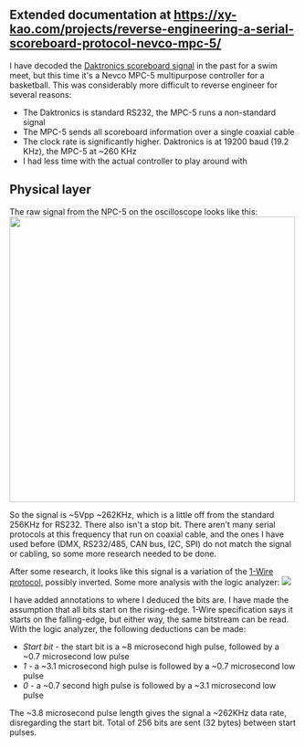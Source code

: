 ## Extended documentation at https://xy-kao.com/projects/reverse-engineering-a-serial-scoreboard-protocol-nevco-mpc-5/


I have decoded the [Daktronics scoreboard signal](https://xy-kao.com/projects/decoding-daktronics-omnisport-2000/) in the past for a swim meet, but this time it's a Nevco MPC-5 multipurpose controller for a basketball. This was considerably more difficult to reverse engineer for several reasons:

- The Daktronics is standard RS232, the MPC-5 runs a non-standard signal
- The MPC-5 sends all scoreboard information over a single coaxial cable
- The clock rate is significantly higher. Daktronics is at 19200 baud (19.2 KHz), the MPC-5 at ~260 KHz
- I had less time with the actual controller to play around with

## Physical layer
The raw signal from the NPC-5 on the oscilloscope looks like this:
<img class='mobile-max-width img-center' src="{% asset_path source.png %}" style='width:500px'>

So the signal is ~5Vpp ~262KHz, which is a little off from the standard 256KHz for RS232. There also isn't a stop bit. There aren't many serial protocols at this frequency that run on coaxial cable, and the ones I have used before (DMX, RS232/485, CAN bus, I2C, SPI) do not match the signal or cabling, so some more research needed to be done.

After some research, it looks like this signal is a variation of the [1-Wire protocol](https://en.wikipedia.org/wiki/1-Wire), possibly inverted. Some more analysis with the logic analyzer:
<img class='mobile-max-width img-center' src="{% asset_path pulse.png %}" style=''>

I have added annotations to where I deduced the bits are. I have made the assumption that all bits start on the rising-edge. 1-Wire specification says it starts on the falling-edge, but either way, the same bitstream can be read. With the logic analyzer, the following deductions can be made:

- *Start bit* - the start bit is a ~8 microsecond high pulse, followed by a ~0.7 microsecond low pulse
- *1* - a ~3.1 microsecond high pulse is followed by a ~0.7 microsecond low pulse
- *0* - a ~0.7 second high pulse is followed by a ~3.1 microsecond low pulse

The ~3.8 microsecond pulse length gives the signal a ~262KHz data rate, disregarding the start bit. Total of 256 bits are sent (32 bytes) between start pulses.
